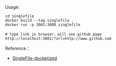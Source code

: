 Usage:

```shell
cd singlefile
docker build --tag singlefile .
docker run -p 3001:3000 singlefile

# type link in browser，will see github page
http://localhost:3001/?url=http://www.github.com
```

Reference：

- [SingleFile-dockerized](https://github.com/screenbreak/SingleFile-dockerized/blob/master/README.md)
